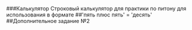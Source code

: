###Калькулятор
Строковый калькулятор для практики по питону для использования в формате 
##'пять плюс пять' = 'десять'
##Дополнительное задание №2
